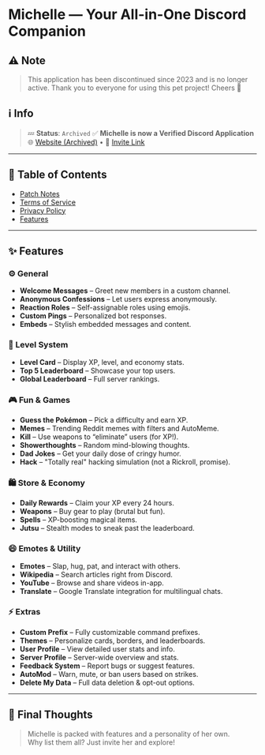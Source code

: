 # Michelle — Your All-in-One Discord Companion

## ⚠ Note
> This application has been discontinued since 2023 and is no longer active.
> Thank you to everyone for using this pet project!
> Cheers 🥂

## ℹ Info
> 💤 **Status**: `Archived`
> ✅ **Michelle is now a Verified Discord Application**  
> 🌐 [Website (Archived)](https://www.michelle-bot.co.in) • 🔗 [Invite Link](https://discord.com/oauth2/authorize?client_id=840180379389263882&permissions=4228906231&scope=bot+applications.commands)

---

## 📜 Table of Contents

- [Patch Notes](https://github.com/MuditMehta07/Michelle/blob/main/PatchNotes.md)
- [Terms of Service](https://github.com/MuditMehta07/Michelle/blob/main/TermsOfService.md)
- [Privacy Policy](https://github.com/MuditMehta07/Michelle/blob/main/PrivacyPolicy.md)
- [Features](#-features)

---

## ✨ Features

### ⚙️ General
- **Welcome Messages** – Greet new members in a custom channel.
- **Anonymous Confessions** – Let users express anonymously.
- **Reaction Roles** – Self-assignable roles using emojis.
- **Custom Pings** – Personalized bot responses.
- **Embeds** – Stylish embedded messages and content.

### 🧠 Level System
- **Level Card** – Display XP, level, and economy stats.
- **Top 5 Leaderboard** – Showcase your top users.
- **Global Leaderboard** – Full server rankings.

### 🎮 Fun & Games
- **Guess the Pokémon** – Pick a difficulty and earn XP.
- **Memes** – Trending Reddit memes with filters and AutoMeme.
- **Kill** – Use weapons to “eliminate” users (for XP!).
- **Showerthoughts** – Random mind-blowing thoughts.
- **Dad Jokes** – Get your daily dose of cringy humor.
- **Hack** – "Totally real" hacking simulation (not a Rickroll, promise).

### 🛍️ Store & Economy
- **Daily Rewards** – Claim your XP every 24 hours.
- **Weapons** – Buy gear to play (brutal but fun).
- **Spells** – XP-boosting magical items.
- **Jutsu** – Stealth modes to sneak past the leaderboard.

### 😄 Emotes & Utility
- **Emotes** – Slap, hug, pat, and interact with others.
- **Wikipedia** – Search articles right from Discord.
- **YouTube** – Browse and share videos in-app.
- **Translate** – Google Translate integration for multilingual chats.

### ⚡ Extras
- **Custom Prefix** – Fully customizable command prefixes.
- **Themes** – Personalize cards, borders, and leaderboards.
- **User Profile** – View detailed user stats and info.
- **Server Profile** – Server-wide overview and stats.
- **Feedback System** – Report bugs or suggest features.
- **AutoMod** – Warn, mute, or ban users based on strikes.
- **Delete My Data** – Full data deletion & opt-out options.

---

## 🧾 Final Thoughts

> Michelle is packed with features and a personality of her own.  
> Why list them all? Just invite her and explore!
